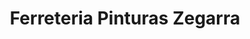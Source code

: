 ---
title: "Ferreteria Pinturas Zegarra"
url: /san-isidro/ferreteria-pinturas-zegarra/
shop: Eisenwaren
---